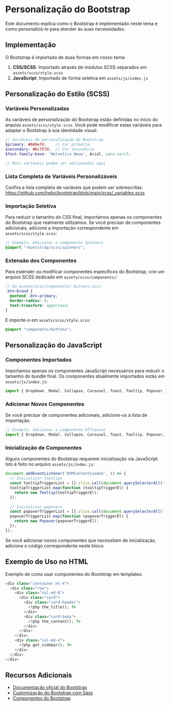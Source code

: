 # Personalização do Bootstrap

Este documento explica como o Bootstrap é implementado neste tema e como personalizá-lo para atender às suas necessidades.

## Implementação

O Bootstrap é importado de duas formas em nosso tema:

1. **CSS/SCSS**: Importado através de módulos SCSS separados em `assets/scss/style.scss`
2. **JavaScript**: Importado de forma seletiva em `assets/js/index.js`

## Personalização do Estilo (SCSS)

### Variáveis Personalizadas

As variáveis de personalização do Bootstrap estão definidas no início do arquivo `assets/scss/style.scss`. Você pode modificar estas variáveis para adaptar o Bootstrap à sua identidade visual.

```scss
// Variáveis de personalização do Bootstrap
$primary: #0d6efd;    // Cor primária
$secondary: #6c757d;  // Cor secundária
$font-family-base: 'Helvetica Neue', Arial, sans-serif;

// Mais variáveis podem ser adicionadas aqui
```

### Lista Completa de Variáveis Personalizáveis

Confira a lista completa de variáveis que podem ser sobrescritas:
https://github.com/twbs/bootstrap/blob/main/scss/_variables.scss

### Importação Seletiva

Para reduzir o tamanho do CSS final, importamos apenas os componentes do Bootstrap que realmente utilizamos. Se você precisar de componentes adicionais, adicione a importação correspondente em `assets/scss/style.scss`:

```scss
// Exemplo: Adicionar o componente Spinners
@import "~bootstrap/scss/spinners";
```

### Extensão dos Componentes

Para estender ou modificar componentes específicos do Bootstrap, crie um arquivo SCSS dedicado em `assets/scss/components/`:

```scss
// Em assets/scss/components/_buttons.scss
.btn-brand {
  @extend .btn-primary;
  border-radius: 0;
  text-transform: uppercase;
}
```

E importe-o em `assets/scss/style.scss`:

```scss
@import "components/buttons";
```

## Personalização do JavaScript

### Componentes Importados

Importamos apenas os componentes JavaScript necessários para reduzir o tamanho do bundle final. Os componentes atualmente importados estão em `assets/js/index.js`:

```javascript
import { Dropdown, Modal, Collapse, Carousel, Toast, Tooltip, Popover } from "bootstrap";
```

### Adicionar Novos Componentes

Se você precisar de componentes adicionais, adicione-os à lista de importação:

```javascript
// Exemplo: Adicionar o componente Offcanvas
import { Dropdown, Modal, Collapse, Carousel, Toast, Tooltip, Popover, Offcanvas } from "bootstrap";
```

### Inicialização de Componentes

Alguns componentes do Bootstrap requerem inicialização via JavaScript. Isto é feito no arquivo `assets/js/index.js`:

```javascript
document.addEventListener('DOMContentLoaded', () => {
  // Inicializar tooltips
  const tooltipTriggerList = [].slice.call(document.querySelectorAll('[data-bs-toggle="tooltip"]'));
  tooltipTriggerList.map(function (tooltipTriggerEl) {
    return new Tooltip(tooltipTriggerEl);
  });
  
  // Inicializar popovers
  const popoverTriggerList = [].slice.call(document.querySelectorAll('[data-bs-toggle="popover"]'));
  popoverTriggerList.map(function (popoverTriggerEl) {
    return new Popover(popoverTriggerEl);
  });
});
```

Se você adicionar novos componentes que necessitam de inicialização, adicione o código correspondente neste bloco.

## Exemplo de Uso no HTML

Exemplo de como usar componentes do Bootstrap em templates:

```php
<div class="container mt-4">
  <div class="row">
    <div class="col-md-8">
      <div class="card">
        <div class="card-header">
          <?php the_title(); ?>
        </div>
        <div class="card-body">
          <?php the_content(); ?>
        </div>
      </div>
    </div>
    <div class="col-md-4">
      <?php get_sidebar(); ?>
    </div>
  </div>
</div>
```

## Recursos Adicionais

- [Documentação oficial do Bootstrap](https://getbootstrap.com/docs/5.3/getting-started/introduction/)
- [Customização do Bootstrap com Sass](https://getbootstrap.com/docs/5.3/customize/sass/)
- [Componentes do Bootstrap](https://getbootstrap.com/docs/5.3/components/) 